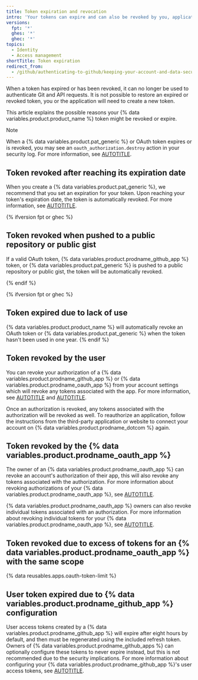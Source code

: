 ```yaml
---
title: Token expiration and revocation
intro: 'Your tokens can expire and can also be revoked by you, applications you have authorized, and {% data variables.product.product_name %} itself.'
versions:
  fpt: '*'
  ghes: '*'
  ghec: '*'
topics:
  - Identity
  - Access management
shortTitle: Token expiration
redirect_from:
  - /github/authenticating-to-github/keeping-your-account-and-data-secure/token-expiration-and-revocation
---
```


When a token has expired or has been revoked, it can no longer be used to authenticate Git and API requests. It is not possible to restore an expired or revoked token, you or the application will need to create a new token.

This article explains the possible reasons your {% data variables.product.product_name %} token might be revoked or expire.

> [!NOTE]
> When a {% data variables.product.pat_generic %} or OAuth token expires or is revoked, you may see an `oauth_authorization.destroy` action in your security log. For more information, see [AUTOTITLE](/authentication/keeping-your-account-and-data-secure/reviewing-your-security-log).

## Token revoked after reaching its expiration date

When you create a {% data variables.product.pat_generic %}, we recommend that you set an expiration for your token. Upon reaching your token's expiration date, the token is automatically revoked. For more information, see [AUTOTITLE](/authentication/keeping-your-account-and-data-secure/creating-a-personal-access-token).

{% ifversion fpt or ghec %}

## Token revoked when pushed to a public repository or public gist

If a valid OAuth token, {% data variables.product.prodname_github_app %} token, or {% data variables.product.pat_generic %} is pushed to a public repository or public gist, the token will be automatically revoked.

{% endif %}

{% ifversion fpt or ghec %}

## Token expired due to lack of use

{% data variables.product.product_name %} will automatically revoke an OAuth token or {% data variables.product.pat_generic %} when the token hasn't been used in one year.
{% endif %}

## Token revoked by the user

You can revoke your authorization of a {% data variables.product.prodname_github_app %} or {% data variables.product.prodname_oauth_app %} from your account settings which will revoke any tokens associated with the app. For more information, see [AUTOTITLE](/apps/using-github-apps/reviewing-your-authorized-integrations) and [AUTOTITLE](/apps/oauth-apps/using-oauth-apps/reviewing-your-authorized-applications-oauth).

Once an authorization is revoked, any tokens associated with the authorization will be revoked as well. To reauthorize an application, follow the instructions from the third-party application or website to connect your account on {% data variables.product.prodname_dotcom %} again.

## Token revoked by the {% data variables.product.prodname_oauth_app %}

The owner of an {% data variables.product.prodname_oauth_app %} can revoke an account's authorization of their app, this will also revoke any tokens associated with the authorization. For more information about revoking authorizations of your {% data variables.product.prodname_oauth_app %}, see [AUTOTITLE](/rest/apps/oauth-applications#delete-an-app-authorization).

{% data variables.product.prodname_oauth_app %} owners can also revoke individual tokens associated with an authorization. For more information about revoking individual tokens for your {% data variables.product.prodname_oauth_app %}, see [AUTOTITLE](/rest/apps/oauth-applications#delete-an-app-token).

## Token revoked due to excess of tokens for an {% data variables.product.prodname_oauth_app %} with the same scope

{% data reusables.apps.oauth-token-limit %}

## User token expired due to {% data variables.product.prodname_github_app %} configuration

User access tokens created by a {% data variables.product.prodname_github_app %} will expire after eight hours by default, and then must be regenerated using the included refresh token. Owners of {% data variables.product.prodname_github_apps %} can optionally configure these tokens to never expire instead, but this is not recommended due to the security implications. For more information about configuring your {% data variables.product.prodname_github_app %}'s user access tokens, see [AUTOTITLE](/apps/maintaining-github-apps/activating-optional-features-for-github-apps).
